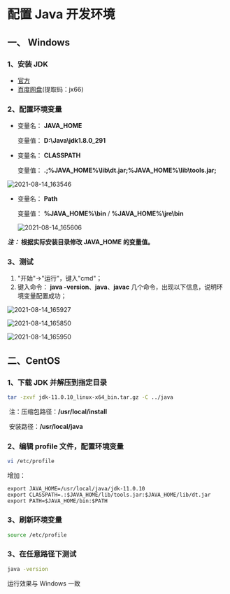 # 配置 Java 开发环境

## 一、 Windows

### 1、安装 JDK

- [官方](https://www.oracle.com/java/technologies/javase-downloads.html)
- [百度网盘](https://pan.baidu.com/s/10zvgg1q02AKrtYkE3XbjzQ)(提取码：jx66)

### 2、配置环境变量

- 变量名： **JAVA_HOME**

  变量值： **D:\Java\jdk1.8.0_291**

- 变量名： **CLASSPATH**

  变量值： **.;%JAVA_HOME%\lib\dt.jar;%JAVA_HOME%\lib\tools.jar;**

![2021-08-14_163546](https://img.qinweizhao.com/2021/08/2021-08-14_163546.png)

- 变量名： **Path**

  变量值： **%JAVA_HOME%\bin** / **%JAVA_HOME%\jre\bin**

  ![2021-08-14_165606](https://img.qinweizhao.com/2021/08/2021-08-14_165606.png)

***注：* 根据实际安装目录修改 JAVA_HOME 的变量值。**

### 3、测试

1. "开始"->"运行"，键入"cmd"；
2. 键入命令： **java -version**、**java**、**javac** 几个命令，出现以下信息，说明环境变量配置成功；

![2021-08-14_165927](https://img.qinweizhao.com/2021/08/2021-08-14_165927.png)

![2021-08-14_165850](https://img.qinweizhao.com/2021/08/2021-08-14_165850.png)

![2021-08-14_165950](https://img.qinweizhao.com/2021/08/2021-08-14_165950.png)

## 二、CentOS

### 1、下载 JDK 并解压到指定目录

```bash
tar -zxvf jdk-11.0.10_linux-x64_bin.tar.gz -C ../java
```

​  注：压缩包路径：**/usr/local/install**

​    安装路径：**/usr/local/java**

### 2、编辑 profile 文件，配置环境变量

```bash
vi /etc/profile
```

增加：

```profile
export JAVA_HOME=/usr/local/java/jdk-11.0.10
export CLASSPATH=.:$JAVA_HOME/lib/tools.jar:$JAVA_HOME/lib/dt.jar
export PATH=$JAVA_HOME/bin:$PATH
```

### 3、刷新环境变量

```bash
source /etc/profile
```

### 3、在任意路径下测试

```bash
java -version
```

运行效果与 Windows 一致
